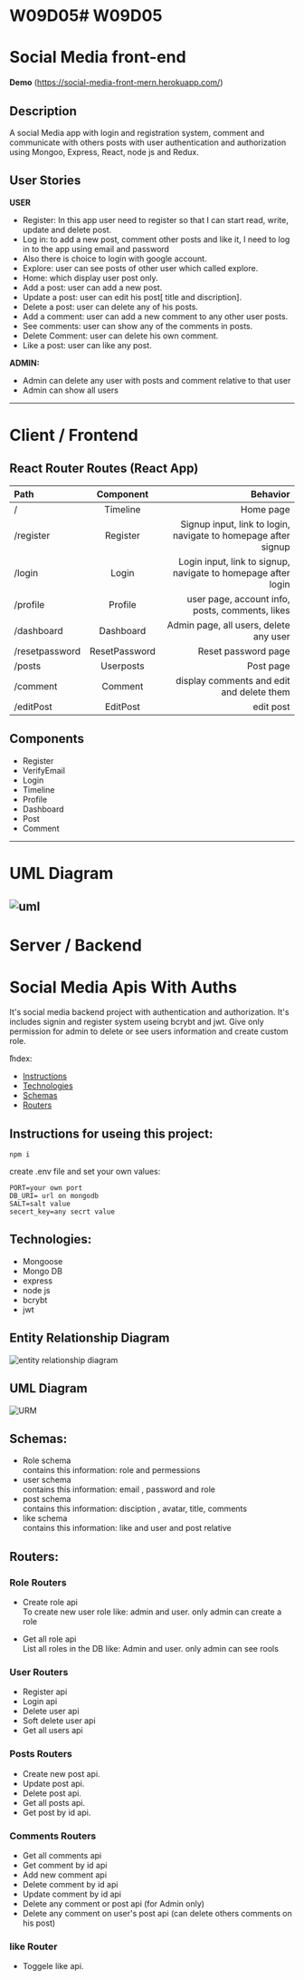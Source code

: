 # W09D05# W09D05
# Social Media front-end
**Demo** (https://social-media-front-mern.herokuapp.com/)
## Description
A social Media app with login and registration  system, comment and communicate with others posts with user authentication and authorization using Mongoo, Express, React, node js and Redux.

## User Stories

**USER**
- Register: In this app user need to register so that I can start read, write, update and delete post.
- Log in: to add a new post, comment other posts and like it, I need to log in to the app using email and password
- Also there is choice to login with google account.
-  Explore: user can see posts of other user which called explore.
- Home: which display user post only.
- Add a post: user can add a new post.
- Update a post: user can edit his post[ title and discription].
- Delete a post: user can delete any of his posts.
- Add a comment: user can add a new comment to any other user posts.
- See comments: user can show any of the comments in posts.
- Delete Comment: user can delete his own comment.
- Like a post: user can like any post.

**ADMIN:**
- Admin can delete any user with posts and comment relative to that user
- Admin can show all users

---

# Client / Frontend

## React Router Routes (React App)

| Path         |      Component      |                                                       Behavior |
| :----------- | :-----------------: | -------------------------------------------------------------: |
| /            |     Timeline        |                                                      Home page |
| /register    |     Register        | Signup input, link to login, navigate to homepage after signup |
| /login       |     Login           |  Login input, link to signup, navigate to homepage after login |
| /profile     |     Profile         |                user page, account info, posts, comments, likes |
| /dashboard   |     Dashboard       |                         Admin page, all users, delete any user |
|/resetpassword|     ResetPassword   |                                            Reset password page |
| /posts       |     Userposts       |                                                      Post page |
| /comment     |     Comment         |                       display comments and edit and delete them|
| /editPost    |     EditPost        |                                                       edit post|
## Components

- Register
- VerifyEmail
- Login
- Timeline
- Profile
- Dashboard
- Post
- Comment


---

# UML Diagram

## ![uml](https://github.com/Suha-AlHumaid/W09D05/blob/main/uml.jpg)

# Server / Backend
# Social Media Apis With Auths
It's social media backend project with authentication and authorization. It's includes signin and register system useing bcrybt and jwt. Give only permission for admin to delete or see users information and create custom role.

ّIndex:
* [Instructions](#Instructions)
* [Technologies](#technologies)
* [Schemas](#Schemas)
* [Routers](#Routers)

## Instructions for useing this project:
```
npm i  
 ```
create .env file and set your own values:
```
PORT=your own port
DB_URI= url on mongodb
SALT=salt value
secert_key=any secrt value
```

## Technologies:
* Mongoose
* Mongo DB
* express
* node js
* bcrybt
* jwt


## Entity Relationship Diagram
![entity relationship diagram](https://github.com/Suha-AlHumaid/W08D04/blob/main/img/digram.jpg)

## UML Diagram
![URM ](https://github.com/Suha-AlHumaid/W08D03/blob/main/img/uml.jpg)

## Schemas:
 * Role schema
    <br>  contains this information: role and permessions
 * user schema
   <br>  contains this information: email , password and role
 * post schema
    <br> contains this information: disciption , avatar, title, comments
* like schema
    <br> contains this information: like and user and post relative 

 ## Routers:
### Role Routers

 * Create role api
      <br> To create new user role like: admin and user.
      only admin can create a role
      
 * Get all role api
      <br> List all roles in the DB like: Admin and user.
      only admin can see rools

        
 ### User Routers
   * Register api
   * Login api
   * Delete user api
   * Soft delete user api
   * Get all users api

          
          
 ### Posts Routers 
   * Create new post api.
   * Update post api.
   * Delete post api.
   * Get all posts api.
   * Get post by id api.

 ### Comments Routers
   * Get all comments api
   * Get comment by id api
   * Add new comment api
   * Delete comment by id api 
   * Update comment by id api 
   * Delete any comment or post api  (for Admin only)
   * Delete any comment on user's post api (can delete others comments on his post)

          
          
 ### like Router 
   * Toggele like api.

